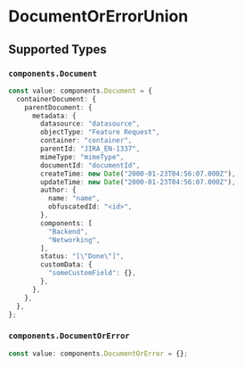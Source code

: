 # DocumentOrErrorUnion


## Supported Types

### `components.Document`

```typescript
const value: components.Document = {
  containerDocument: {
    parentDocument: {
      metadata: {
        datasource: "datasource",
        objectType: "Feature Request",
        container: "container",
        parentId: "JIRA_EN-1337",
        mimeType: "mimeType",
        documentId: "documentId",
        createTime: new Date("2000-01-23T04:56:07.000Z"),
        updateTime: new Date("2000-01-23T04:56:07.000Z"),
        author: {
          name: "name",
          obfuscatedId: "<id>",
        },
        components: [
          "Backend",
          "Networking",
        ],
        status: "[\"Done\"]",
        customData: {
          "someCustomField": {},
        },
      },
    },
  },
};
```

### `components.DocumentOrError`

```typescript
const value: components.DocumentOrError = {};
```

